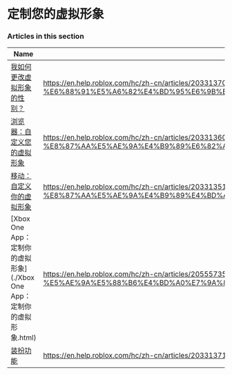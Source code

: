 # 定制您的虚拟形象  
### Articles in this section
Name|URL
-|-
[我如何更改虚拟形象的性别？](./我如何更改虚拟形象的性别？.html) |https://en.help.roblox.com/hc/zh-cn/articles/203313700-%E6%88%91%E5%A6%82%E4%BD%95%E6%9B%B4%E6%94%B9%E8%99%9A%E6%8B%9F%E5%BD%A2%E8%B1%A1%E7%9A%84%E6%80%A7%E5%88%AB-
[浏览器：自定义您的虚拟形象](./浏览器：自定义您的虚拟形象.html) |https://en.help.roblox.com/hc/zh-cn/articles/203313600-%E6%B5%8F%E8%A7%88%E5%99%A8-%E8%87%AA%E5%AE%9A%E4%B9%89%E6%82%A8%E7%9A%84%E8%99%9A%E6%8B%9F%E5%BD%A2%E8%B1%A1
[移动：自定义你的虚拟形象](./移动：自定义你的虚拟形象.html) |https://en.help.roblox.com/hc/zh-cn/articles/203313510-%E7%A7%BB%E5%8A%A8-%E8%87%AA%E5%AE%9A%E4%B9%89%E4%BD%A0%E7%9A%84%E8%99%9A%E6%8B%9F%E5%BD%A2%E8%B1%A1
[Xbox One App：定制你的虚拟形象](./Xbox One App：定制你的虚拟形象.html) |https://en.help.roblox.com/hc/zh-cn/articles/205557353-Xbox-One-App-%E5%AE%9A%E5%88%B6%E4%BD%A0%E7%9A%84%E8%99%9A%E6%8B%9F%E5%BD%A2%E8%B1%A1
[装扮功能](./装扮功能.html) |https://en.help.roblox.com/hc/zh-cn/articles/203313710-%E8%A3%85%E6%89%AE%E5%8A%9F%E8%83%BD